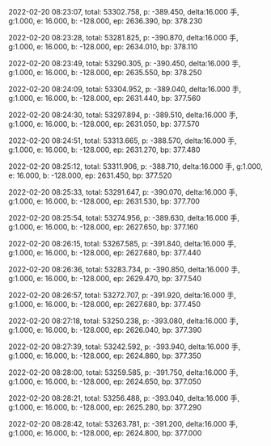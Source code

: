 2022-02-20 08:23:07, total: 53302.758, p: -389.450, delta:16.000 手, g:1.000, e: 16.000, b: -128.000, ep: 2636.390, bp: 378.230

2022-02-20 08:23:28, total: 53281.825, p: -390.870, delta:16.000 手, g:1.000, e: 16.000, b: -128.000, ep: 2634.010, bp: 378.110

2022-02-20 08:23:49, total: 53290.305, p: -390.450, delta:16.000 手, g:1.000, e: 16.000, b: -128.000, ep: 2635.550, bp: 378.250

2022-02-20 08:24:09, total: 53304.952, p: -389.040, delta:16.000 手, g:1.000, e: 16.000, b: -128.000, ep: 2631.440, bp: 377.560

2022-02-20 08:24:30, total: 53297.894, p: -389.510, delta:16.000 手, g:1.000, e: 16.000, b: -128.000, ep: 2631.050, bp: 377.570

2022-02-20 08:24:51, total: 53313.665, p: -388.570, delta:16.000 手, g:1.000, e: 16.000, b: -128.000, ep: 2631.270, bp: 377.480

2022-02-20 08:25:12, total: 53311.906, p: -388.710, delta:16.000 手, g:1.000, e: 16.000, b: -128.000, ep: 2631.450, bp: 377.520

2022-02-20 08:25:33, total: 53291.647, p: -390.070, delta:16.000 手, g:1.000, e: 16.000, b: -128.000, ep: 2631.530, bp: 377.700

2022-02-20 08:25:54, total: 53274.956, p: -389.630, delta:16.000 手, g:1.000, e: 16.000, b: -128.000, ep: 2627.650, bp: 377.160

2022-02-20 08:26:15, total: 53267.585, p: -391.840, delta:16.000 手, g:1.000, e: 16.000, b: -128.000, ep: 2627.680, bp: 377.440

2022-02-20 08:26:36, total: 53283.734, p: -390.850, delta:16.000 手, g:1.000, e: 16.000, b: -128.000, ep: 2629.470, bp: 377.540

2022-02-20 08:26:57, total: 53272.707, p: -391.920, delta:16.000 手, g:1.000, e: 16.000, b: -128.000, ep: 2627.680, bp: 377.450

2022-02-20 08:27:18, total: 53250.238, p: -393.080, delta:16.000 手, g:1.000, e: 16.000, b: -128.000, ep: 2626.040, bp: 377.390

2022-02-20 08:27:39, total: 53242.592, p: -393.940, delta:16.000 手, g:1.000, e: 16.000, b: -128.000, ep: 2624.860, bp: 377.350

2022-02-20 08:28:00, total: 53259.585, p: -391.750, delta:16.000 手, g:1.000, e: 16.000, b: -128.000, ep: 2624.650, bp: 377.050

2022-02-20 08:28:21, total: 53256.488, p: -393.040, delta:16.000 手, g:1.000, e: 16.000, b: -128.000, ep: 2625.280, bp: 377.290

2022-02-20 08:28:42, total: 53263.781, p: -391.200, delta:16.000 手, g:1.000, e: 16.000, b: -128.000, ep: 2624.800, bp: 377.000